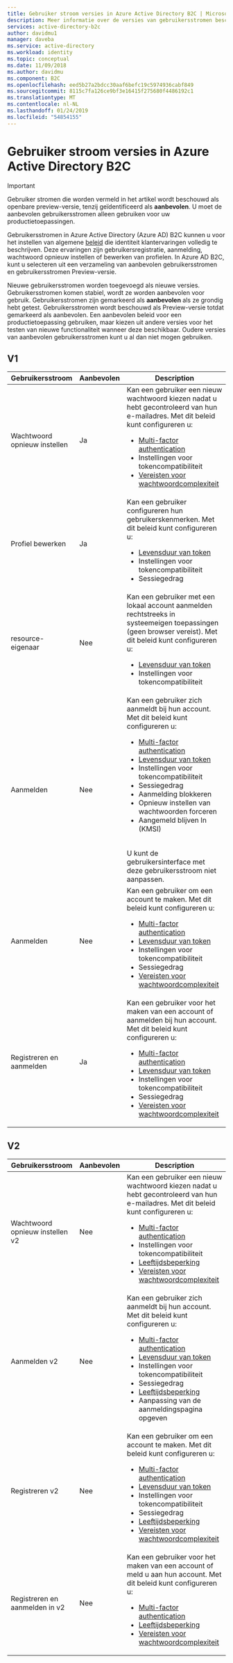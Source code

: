 ```yaml
---
title: Gebruiker stroom versies in Azure Active Directory B2C | Microsoft Docs
description: Meer informatie over de versies van gebruikersstromen beschikbaar in Azure Active Directory B2C.
services: active-directory-b2c
author: davidmu1
manager: daveba
ms.service: active-directory
ms.workload: identity
ms.topic: conceptual
ms.date: 11/09/2018
ms.author: davidmu
ms.component: B2C
ms.openlocfilehash: eed5b27a2bdcc30aaf6befc19c5974936cabf849
ms.sourcegitcommit: 8115c7fa126ce9bf3e16415f275680f4486192c1
ms.translationtype: MT
ms.contentlocale: nl-NL
ms.lasthandoff: 01/24/2019
ms.locfileid: "54854155"
---
```

# <a name="user-flow-versions-in-azure-active-directory-b2c"></a>Gebruiker stroom versies in Azure Active Directory B2C

>[!IMPORTANT]
> Gebruiker stromen die worden vermeld in het artikel wordt beschouwd als openbare preview-versie, tenzij geïdentificeerd als **aanbevolen**. U moet de aanbevolen gebruikersstromen alleen gebruiken voor uw productietoepassingen.

Gebruikersstromen in Azure Active Directory (Azure AD) B2C kunnen u voor het instellen van algemene [beleid](active-directory-b2c-reference-policies.md) die identiteit klantervaringen volledig te beschrijven. Deze ervaringen zijn gebruikersregistratie, aanmelding, wachtwoord opnieuw instellen of bewerken van profielen. In Azure AD B2C, kunt u selecteren uit een verzameling van aanbevolen gebruikersstromen en gebruikersstromen Preview-versie. 

Nieuwe gebruikersstromen worden toegevoegd als nieuwe versies. Gebruikersstromen komen stabiel, wordt ze worden aanbevolen voor gebruik. Gebruikersstromen zijn gemarkeerd als **aanbevolen** als ze grondig hebt getest. Gebruikersstromen wordt beschouwd als Preview-versie totdat gemarkeerd als aanbevolen. Een aanbevolen beleid voor een productietoepassing gebruiken, maar kiezen uit andere versies voor het testen van nieuwe functionaliteit wanneer deze beschikbaar. Oudere versies van aanbevolen gebruikersstromen kunt u al dan niet mogen gebruiken.

## <a name="v1"></a>V1

| Gebruikersstroom | Aanbevolen | Description |
| --------- | ----------- | ----------- |
| Wachtwoord opnieuw instellen | Ja | Kan een gebruiker een nieuw wachtwoord kiezen nadat u hebt gecontroleerd van hun e-mailadres. Met dit beleid kunt configureren u: <ul><li>[Multi-factor authentication](active-directory-b2c-reference-mfa.md)</li><li>Instellingen voor tokencompatibiliteit</li><li>[Vereisten voor wachtwoordcomplexiteit](active-directory-b2c-reference-password-complexity.md)</li></ul> |
| Profiel bewerken | Ja | Kan een gebruiker configureren hun gebruikerskenmerken. Met dit beleid kunt configureren u: <ul><li>[Levensduur van token](active-directory-b2c-reference-tokens.md)</li><li>Instellingen voor tokencompatibiliteit</li><li>Sessiegedrag</li></ul> |
| resource-eigenaar | Nee | Kan een gebruiker met een lokaal account aanmelden rechtstreeks in systeemeigen toepassingen (geen browser vereist). Met dit beleid kunt configureren u: <ul><li>[Levensduur van token](active-directory-b2c-reference-tokens.md)</li><li>Instellingen voor tokencompatibiliteit</li></ul> |
| Aanmelden | Nee | Kan een gebruiker zich aanmeldt bij hun account. Met dit beleid kunt configureren u: <ul><li>[Multi-factor authentication](active-directory-b2c-reference-mfa.md)</li><li>[Levensduur van token](active-directory-b2c-reference-tokens.md)</li><li>Instellingen voor tokencompatibiliteit</li><li>Sessiegedrag</li><li>Aanmelding blokkeren</li><li>Opnieuw instellen van wachtwoorden forceren</li><li>Aangemeld blijven In (KMSI)</ul><br>U kunt de gebruikersinterface met deze gebruikersstroom niet aanpassen. |
| Aanmelden | Nee | Kan een gebruiker om een account te maken. Met dit beleid kunt configureren u: <ul><li>[Multi-factor authentication](active-directory-b2c-reference-mfa.md)</li><li>[Levensduur van token](active-directory-b2c-reference-tokens.md)</li><li>Instellingen voor tokencompatibiliteit</li><li>Sessiegedrag</li><li>[Vereisten voor wachtwoordcomplexiteit](active-directory-b2c-reference-password-complexity.md)</li></ul> |
| Registreren en aanmelden | Ja | Kan een gebruiker voor het maken van een account of aanmelden bij hun account. Met dit beleid kunt configureren u: <ul><li>[Multi-factor authentication](active-directory-b2c-reference-mfa.md)</li><li>[Levensduur van token](active-directory-b2c-reference-tokens.md)</li><li>Instellingen voor tokencompatibiliteit</li><li>Sessiegedrag</li><li>[Vereisten voor wachtwoordcomplexiteit](active-directory-b2c-reference-password-complexity.md)</li></ul>|

## <a name="v2"></a>V2

| Gebruikersstroom | Aanbevolen | Description |
| --------- | ----------- | ----------- |
| Wachtwoord opnieuw instellen v2 | Nee | Kan een gebruiker een nieuw wachtwoord kiezen nadat u hebt gecontroleerd van hun e-mailadres. Met dit beleid kunt configureren u: <ul><li>[Multi-factor authentication](active-directory-b2c-reference-mfa.md)</li><li>Instellingen voor tokencompatibiliteit</li><li>[Leeftijdsbeperking](basic-age-gating.md)</li><li>[Vereisten voor wachtwoordcomplexiteit](active-directory-b2c-reference-password-complexity.md)</li></ul> |
| Aanmelden v2 | Nee | Kan een gebruiker zich aanmeldt bij hun account. Met dit beleid kunt configureren u: <ul><li>[Multi-factor authentication](active-directory-b2c-reference-mfa.md)</li><li>[Levensduur van token](active-directory-b2c-reference-tokens.md)</li><li>Instellingen voor tokencompatibiliteit</li><li>Sessiegedrag</li><li>[Leeftijdsbeperking](basic-age-gating.md)</li><li>Aanpassing van de aanmeldingspagina opgeven</li></ul> |
| Registreren v2 | Nee | Kan een gebruiker om een account te maken. Met dit beleid kunt configureren u: <ul><li>[Multi-factor authentication](active-directory-b2c-reference-mfa.md)</li><li>[Levensduur van token](active-directory-b2c-reference-tokens.md)</li><li>Instellingen voor tokencompatibiliteit</li><li>Sessiegedrag</li><li>[Leeftijdsbeperking](basic-age-gating.md)</li><li>[Vereisten voor wachtwoordcomplexiteit](active-directory-b2c-reference-password-complexity.md)</li></ul> |
| Registreren en aanmelden in v2 | Nee | Kan een gebruiker voor het maken van een account of meld u aan hun account. Met dit beleid kunt configureren u: <ul><li>[Multi-factor authentication](active-directory-b2c-reference-mfa.md)</li><li>[Leeftijdsbeperking](basic-age-gating.md)</li><li>[Vereisten voor wachtwoordcomplexiteit](active-directory-b2c-reference-password-complexity.md)</li></ul> |
